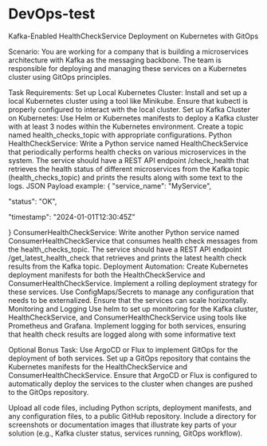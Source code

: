 # DevOps-test
Kafka-Enabled HealthCheckService Deployment on Kubernetes with GitOps

Scenario:
You are working for a company that is building a microservices architecture with Kafka as the messaging backbone. The team is responsible for deploying and managing these services on a Kubernetes cluster using GitOps principles.

Task Requirements:
Set up Local Kubernetes Cluster:
Install and set up a local Kubernetes cluster using a tool like Minikube. Ensure that kubectl is properly configured to interact with the local cluster.
Set up Kafka Cluster on Kubernetes: 
Use Helm or Kubernetes manifests to deploy a Kafka cluster with at least 3 nodes within the Kubernetes environment.
Create a topic named health_checks_topic with appropriate configurations.
Python HealthCheckService: 
Write a Python service named HealthCheckService that periodically performs health checks on various microservices in the system.
The service should have a REST API endpoint /check_health that retrieves the health status of different microservices from the Kafka topic (health_checks_topic) and prints the results along with some text to the logs.
JSON Payload example: 
{
"service_name": "MyService",

"status": "OK",

"timestamp": "2024-01-01T12:30:45Z" 

}
ConsumerHealthCheckService: 
Write another Python service named ConsumerHealthCheckService that consumes health check messages from the health_checks_topic.
The service should have a REST API endpoint /get_latest_health_check that retrieves and prints the latest health check results from the Kafka topic.
Deployment Automation: 
Create Kubernetes deployment manifests for both the HealthCheckService and ConsumerHealthCheckService.
Implement a rolling deployment strategy for these services.
Use ConfigMaps/Secrets to manage any configuration that needs to be externalized. Ensure that the services can scale horizontally. 
Monitoring and Logging
Use helm to set up monitoring for the Kafka cluster, HealthCheckService, and ConsumerHealthCheckService using tools like Prometheus and Grafana.
Implement logging for both services, ensuring that health check results are logged along with some informative text

Optional Bonus Task:
Use ArgoCD or Flux to implement GitOps for the deployment of both services.
Set up a GitOps repository that contains the Kubernetes manifests for the HealthCheckService and ConsumerHealthCheckService.
Ensure that ArgoCD or Flux is configured to automatically deploy the services to the cluster when changes are pushed to the GitOps repository. 


Upload all code files, including Python scripts, deployment manifests, and any configuration files, to a public GitHub repository.
Include a directory for screenshots or documentation images that illustrate key parts of your solution (e.g., Kafka cluster status, services running, GitOps workflow).
